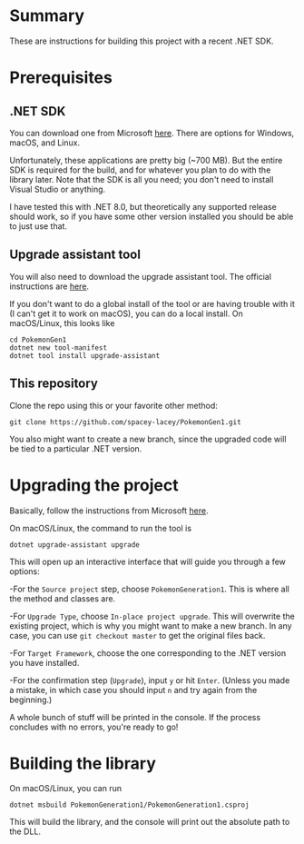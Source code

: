 # Summary
These are instructions for building this project with a recent .NET SDK.

# Prerequisites
## .NET SDK
You can download one from Microsoft [here](https://dotnet.microsoft.com/en-us/download).  There are options for Windows, macOS, and Linux.

Unfortunately, these applications are pretty big (~700 MB).  But the entire SDK is required for the build, and for whatever you plan to do with the library later.  Note that the SDK is all you need; you don't need to install Visual Studio or anything.

I have tested this with .NET 8.0, but theoretically any supported release should work, so if you have some other version installed you should be able to just use that.

## Upgrade assistant tool
You will also need to download the upgrade assistant tool.  The official instructions are [here](https://learn.microsoft.com/en-us/dotnet/core/porting/upgrade-assistant-install#install-the-net-global-tool).

If you don't want to do a global install of the tool or are having trouble with it (I can't get it to work on macOS), you can do a local install.  On macOS/Linux, this looks like
```
cd PokemonGen1
dotnet new tool-manifest
dotnet tool install upgrade-assistant
```

## This repository
Clone the repo using this or your favorite other method:
```
git clone https://github.com/spacey-lacey/PokemonGen1.git
```
You also might want to create a new branch, since the upgraded code will be tied to a particular .NET version.

# Upgrading the project
Basically, follow the instructions from Microsoft [here](https://learn.microsoft.com/en-us/dotnet/core/porting/upgrade-assistant-overview#upgrade-with-the-cli-tool).

On macOS/Linux, the command to run the tool is
```
dotnet upgrade-assistant upgrade
```
This will open up an interactive interface that will guide you through a few options:

-For the `Source project` step, choose `PokemonGeneration1`.  This is where all the method and classes are.

-For `Upgrade Type`, choose `In-place project upgrade`.  This will overwrite the existing project, which is why you might want to make a new branch.  In any case, you can use `git checkout master` to get the original files back.

-For `Target Framework`, choose the one corresponding to the .NET version you have installed.

-For the confirmation step (`Upgrade`), input `y` or hit `Enter`.  (Unless you made a mistake, in which case you should input `n` and try again from the beginning.)

A whole bunch of stuff will be printed in the console.  If the process concludes with no errors, you're ready to go!

# Building the library
On macOS/Linux, you can run
```
dotnet msbuild PokemonGeneration1/PokemonGeneration1.csproj
```
This will build the library, and the console will print out the absolute path to the DLL.
